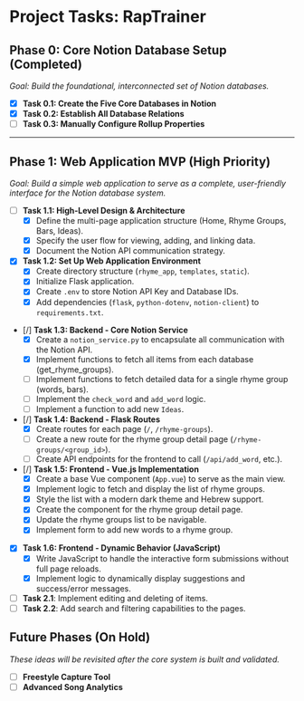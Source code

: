 # Project Tasks: RapTrainer

## Phase 0: Core Notion Database Setup (Completed)
*Goal: Build the foundational, interconnected set of Notion databases.*
- [x] **Task 0.1: Create the Five Core Databases in Notion**
- [x] **Task 0.2: Establish All Database Relations**
- [ ] **Task 0.3: Manually Configure Rollup Properties**

---
## Phase 1: Web Application MVP (High Priority)
*Goal: Build a simple web application to serve as a complete, user-friendly interface for the Notion database system.*

- [ ] **Task 1.1: High-Level Design & Architecture**
    - [x] Define the multi-page application structure (Home, Rhyme Groups, Bars, Ideas).
    - [x] Specify the user flow for viewing, adding, and linking data.
    - [x] Document the Notion API communication strategy.

- [x] **Task 1.2: Set Up Web Application Environment**
    - [x] Create directory structure (`rhyme_app`, `templates`, `static`).
    - [x] Initialize Flask application.
    - [x] Create `.env` to store Notion API Key and Database IDs.
    - [x] Add dependencies (`flask`, `python-dotenv`, `notion-client`) to `requirements.txt`.

- [/] **Task 1.3: Backend - Core Notion Service**
    - [x] Create a `notion_service.py` to encapsulate all communication with the Notion API.
    - [x] Implement functions to fetch all items from each database (get_rhyme_groups).
    - [ ] Implement functions to fetch detailed data for a single rhyme group (words, bars).
    - [ ] Implement the `check_word` and `add_word` logic.
    - [ ] Implement a function to add new `Ideas`.

- [/] **Task 1.4: Backend - Flask Routes**
    - [x] Create routes for each page (`/`, `/rhyme-groups`).
    - [ ] Create a new route for the rhyme group detail page (`/rhyme-groups/<group_id>`).
    - [ ] Create API endpoints for the frontend to call (`/api/add_word`, etc.).

- [/] **Task 1.5: Frontend - Vue.js Implementation**
    - [x] Create a base Vue component (`App.vue`) to serve as the main view.
    - [x] Implement logic to fetch and display the list of rhyme groups.
    - [x] Style the list with a modern dark theme and Hebrew support.
    - [x] Create the component for the rhyme group detail page.
    - [x] Update the rhyme groups list to be navigable.
    - [x] Implement form to add new words to a rhyme group.

- [x] **Task 1.6: Frontend - Dynamic Behavior (JavaScript)**
    - [x] Write JavaScript to handle the interactive form submissions without full page reloads.
    - [x] Implement logic to dynamically display suggestions and success/error messages.

- [ ] **Task 2.1**: Implement editing and deleting of items.
- [ ] **Task 2.2**: Add search and filtering capabilities to the pages.

## Future Phases (On Hold)
*These ideas will be revisited after the core system is built and validated.*
- [ ] **Freestyle Capture Tool**
- [ ] **Advanced Song Analytics** 